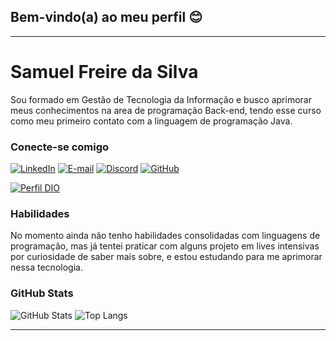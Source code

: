 ## Bem-vindo(a) ao meu perfil 😊

---

# Samuel Freire da Silva
Sou formado em Gestão de Tecnologia da Informação e busco aprimorar meus conhecimentos na area de programação Back-end, tendo esse curso como meu primeiro contato com a linguagem de programação Java.

### Conecte-se comigo
[![LinkedIn](https://img.shields.io/badge/-LinkedIn-000?style=for-the-badge&logo=linkedin&logoColor=30A3DC)](https://www.linkedin.com/in/samuel-freire-silva/)
[![E-mail](https://img.shields.io/badge/-Email-000?style=for-the-badge&logo=microsoft-outlook&logoColor=E94D5F)](mailto:samuelfrsilva0@outlook.com)
[![Discord](https://img.shields.io/badge/Discord-000?style=for-the-badge&logo=discord)](https://www.discord.com/in/samuelfrsilva0/)
[![GitHub](https://img.shields.io/badge/github-100000?style=for-the-badge&logo=GitHub)](https://www.github.com/@samuelfrsilva0/)

[![Perfil DIO](https://img.shields.io/badge/-Meu%20Perfil%20na%20DIO-30A3DC?style=for-the-badge)](https://web.dio.me/users/samuelfrsilva0?tab=skills)

### Habilidades
No momento ainda não tenho habilidades consolidadas com linguagens de programação, mas já tentei praticar com alguns projeto em lives intensivas por curiosidade de saber mais sobre, e estou estudando para me aprimorar nessa tecnologia.

### GitHub Stats
![GitHub Stats](https://github-readme-stats.vercel.app/api?username=samuelfrsilva0&theme=shadow_red&bg_color=000&border_color=30A3DC&show_icons=true&icon_color=30A3DC&title_color=E94D5F&text_color=FFF)
![Top Langs](https://github-readme-stats-git-masterrstaa-rickstaa.vercel.app/api/top-langs/?username=samuelfrsilva0&bg_color=000&border_color=30A3DC&title_color=E94D5F&text_color=FFF)

---
